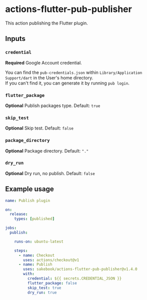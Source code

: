 # actions-flutter-pub-publisher

This action publishing the Flutter plugin.

## Inputs

### `credential`

**Required** Google Account credential.

You can find the `pub-credentials.json` within `Library/Application Support/dart` in the User's home directory.  
If you can't find it, you can generate it by running `pub login`.

### `flutter_package`

**Optional** Publish packages type. Default: `true`

### `skip_test`

**Optional** Skip test. Default: `false`

### `package_directory`

**Optional** Package directory. Default: `"."`

### `dry_run`

**Optional** Dry run, no publish. Default: `false`

## Example usage

```yaml
name: Publish plugin

on:
  release:
    types: [published]

jobs:
  publish:

    runs-on: ubuntu-latest

    steps:
      - name: Checkout
        uses: actions/checkout@v1
      - name: Publish
        uses: sakebook/actions-flutter-pub-publisher@v1.4.0
        with:
          credential: ${{ secrets.CREDENTIAL_JSON }}
          flutter_package: false
          skip_test: true
          dry_run: true
```
